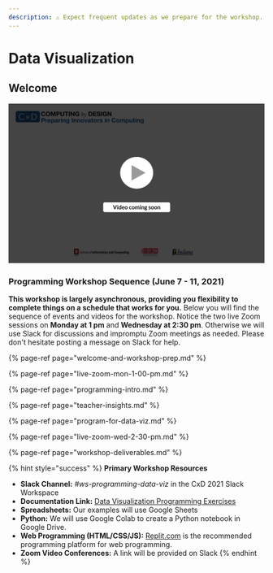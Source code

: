 ```yaml
---
description: ⚠️ Expect frequent updates as we prepare for the workshop.
---
```


# Data Visualization

## Welcome

![](../../.gitbook/assets/vidcoming.png)

### Programming Workshop Sequence \(June 7 - 11, 2021\)

**This workshop is largely asynchronous, providing you flexibility to complete things on a schedule that works for you.** Below you will find the sequence of events and videos for the workshop. Notice the two live Zoom sessions on **Monday at 1 pm** and **Wednesday at 2:30 pm**. Otherwise we will use Slack for discussions and impromptu Zoom meetings as needed. Please don't hesitate posting a message on Slack for help.

{% page-ref page="welcome-and-workshop-prep.md" %}

{% page-ref page="live-zoom-mon-1-00-pm.md" %}

{% page-ref page="programming-intro.md" %}

{% page-ref page="teacher-insights.md" %}

{% page-ref page="program-for-data-viz.md" %}

{% page-ref page="live-zoom-wed-2-30-pm.md" %}

{% page-ref page="workshop-deliverables.md" %}

{% hint style="success" %}
**Primary Workshop Resources**

* **Slack Channel:** _\#ws-programming-data-viz_ in the CxD 2021 Slack Workspace
* **Documentation Link:** [Data Visualization Programming Exercises](https://app.gitbook.com/@cxd/s/project-data-visualization-2/project-instructions/1-discover-and-define-problem/1-2-understand-technical-tools/~/settings/integrations)
* **Spreadsheets:** Our examples will use Google Sheets
* **Python:** We will use Google Colab to create a Python notebook in Google Drive. 
* **Web Programming \(HTML/CSS/JS\):** [Replit.com](https://replit.com) is the recommended programming platform for web programming.
* **Zoom Video Conferences:** A link will be provided on Slack
{% endhint %}

